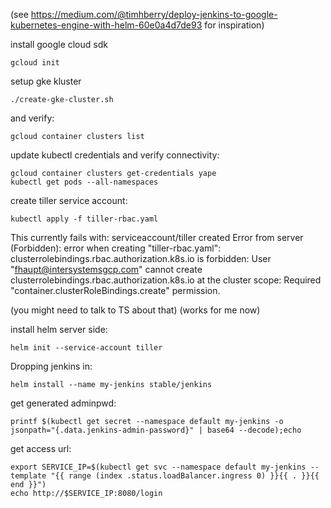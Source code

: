 (see https://medium.com/@timhberry/deploy-jenkins-to-google-kubernetes-engine-with-helm-60e0a4d7de93 for inspiration)

install google cloud sdk


```
gcloud init
```

setup gke kluster
```
./create-gke-cluster.sh
```

and verify:
```
gcloud container clusters list
```

update kubectl credentials and verify connectivity:
```
gcloud container clusters get-credentials yape
kubectl get pods --all-namespaces
```

create tiller service account:
```
kubectl apply -f tiller-rbac.yaml
```


This currently fails with:
serviceaccount/tiller created
Error from server (Forbidden): error when creating "tiller-rbac.yaml": clusterrolebindings.rbac.authorization.k8s.io is forbidden: User "fhaupt@intersystemsgcp.com" cannot create clusterrolebindings.rbac.authorization.k8s.io at the cluster scope: Required "container.clusterRoleBindings.create" permission.

(you might need to talk to TS about that)
(works for me now)

install helm server side:
```
helm init --service-account tiller
```

Dropping jenkins in:
```
helm install --name my-jenkins stable/jenkins
```

get generated adminpwd:
```
printf $(kubectl get secret --namespace default my-jenkins -o jsonpath="{.data.jenkins-admin-password}" | base64 --decode);echo
```

get access url:
```
export SERVICE_IP=$(kubectl get svc --namespace default my-jenkins --template "{{ range (index .status.loadBalancer.ingress 0) }}{{ . }}{{ end }}")
echo http://$SERVICE_IP:8080/login
```



